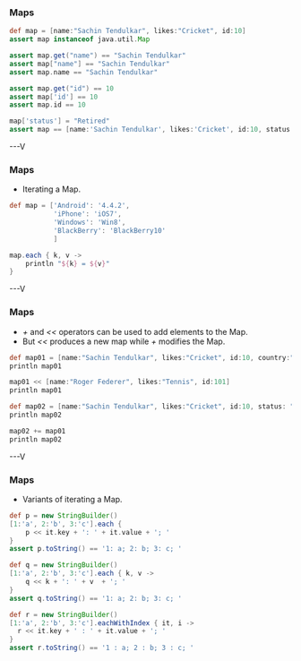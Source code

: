 ### Maps

```groovy
def map = [name:"Sachin Tendulkar", likes:"Cricket", id:10]
assert map instanceof java.util.Map

assert map.get("name") == "Sachin Tendulkar"
assert map["name"] == "Sachin Tendulkar"
assert map.name == "Sachin Tendulkar"

assert map.get("id") == 10
assert map['id'] == 10
assert map.id == 10

map['status'] = "Retired"
assert map == [name:'Sachin Tendulkar', likes:'Cricket', id:10, status:'Retired']
```

---V

### Maps

* Iterating a Map. 
```groovy
def map = ['Android': '4.4.2', 
		   'iPhone': 'iOS7', 
		   'Windows': 'Win8', 
		   'BlackBerry': 'BlackBerry10'
		   ]

map.each { k, v -> 
    println "${k} = ${v}"
}
```

---V

### Maps

* _+_ and _<<_ operators can be used to add elements to the Map. 
* But _<<_ produces a new map while _+_ modifies the Map.

```groovy
def map01 = [name:"Sachin Tendulkar", likes:"Cricket", id:10, country:"India"]
println map01

map01 << [name:"Roger Federer", likes:"Tennis", id:101]
println map01

def map02 = [name:"Sachin Tendulkar", likes:"Cricket", id:10, status: "Retired"]
println map02

map02 += map01
println map02
```

---V

### Maps

* Variants of iterating a Map. 

```groovy
def p = new StringBuilder()
[1:'a', 2:'b', 3:'c'].each {
    p << it.key + ': ' + it.value + '; '
}
assert p.toString() == '1: a; 2: b; 3: c; '

def q = new StringBuilder()
[1:'a', 2:'b', 3:'c'].each { k, v ->
    q << k + ': ' + v  + '; '
}
assert q.toString() == '1: a; 2: b; 3: c; '

def r = new StringBuilder()
[1:'a', 2:'b', 3:'c'].eachWithIndex { it, i ->
  r << it.key + ' : ' + it.value + '; '
}
assert r.toString() == '1 : a; 2 : b; 3 : c; '
```